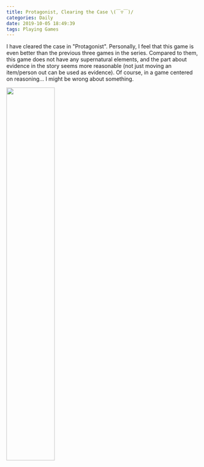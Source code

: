 ```yaml
---
title: Protagonist, Clearing the Case \(￣▽￣)/
categories: Daily
date: 2019-10-05 18:49:39
tags: Playing Games
---
```


I have cleared the case in "Protagonist". Personally, I feel that this game is even better than the previous three games in the series. Compared to them, this game does not have any supernatural elements, and the part about evidence in the story seems more reasonable (not just moving an item/person out can be used as evidence). Of course, in a game centered on reasoning... I might be wrong about something.

<img src="https://gss1.bdstatic.com/-vo3dSag_xI4khGkpoWK1HF6hhy/baike/c0%3Dbaike220%2C5%2C5%2C220%2C73/sign=60bda97249166d222c7a1dc6274a6292/c8ea15ce36d3d5398346217a3087e950352ab00b.jpg" width="50%" height="50%">

<!-- Summary part -->
<!-- more -->
